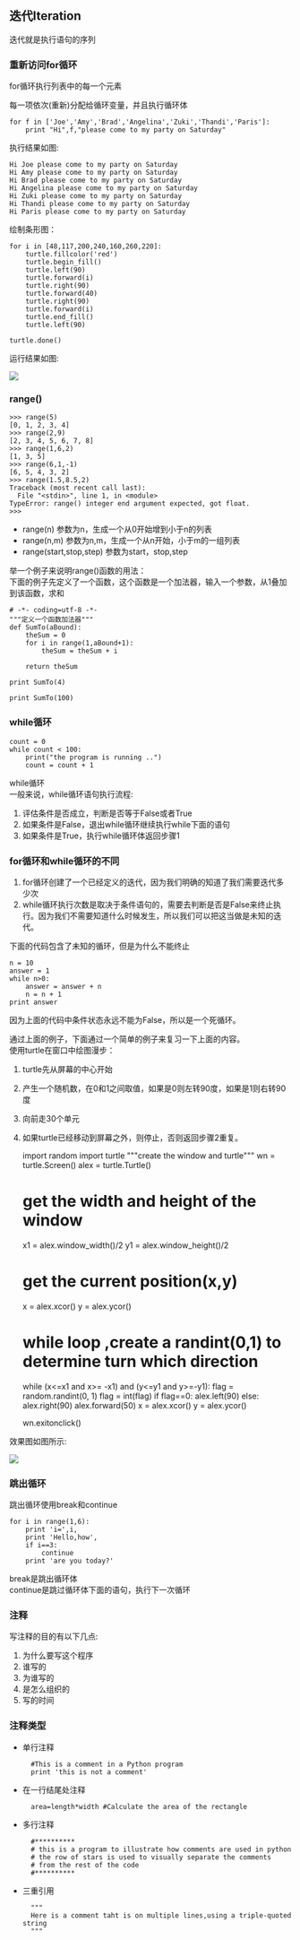 ## 迭代Iteration ##
迭代就是执行语句的序列  

### 重新访问for循环 ###
for循环执行列表中的每一个元素  

每一项依次(重新)分配给循环变量，并且执行循环体  

	for f in ['Joe','Amy','Brad','Angelina','Zuki','Thandi','Paris']:
	    print "Hi",f,"please come to my party on Saturday"

执行结果如图:  

	Hi Joe please come to my party on Saturday
	Hi Amy please come to my party on Saturday
	Hi Brad please come to my party on Saturday
	Hi Angelina please come to my party on Saturday
	Hi Zuki please come to my party on Saturday
	Hi Thandi please come to my party on Saturday
	Hi Paris please come to my party on Saturday

绘制条形图：

	for i in [48,117,200,240,160,260,220]:
	    turtle.fillcolor('red')
	    turtle.begin_fill()
	    turtle.left(90)
	    turtle.forward(i)
	    turtle.right(90)
	    turtle.forward(40)
	    turtle.right(90)
	    turtle.forward(i)
	    turtle.end_fill()
	    turtle.left(90)
	
	turtle.done()

运行结果如图:

![](http://i.imgur.com/xZNLtgR.png)

### range() ###

	>>> range(5)
	[0, 1, 2, 3, 4]
	>>> range(2,9)
	[2, 3, 4, 5, 6, 7, 8]
	>>> range(1,6,2)
	[1, 3, 5]
	>>> range(6,1,-1)
	[6, 5, 4, 3, 2]
	>>> range(1.5,8.5,2)
	Traceback (most recent call last):
	  File "<stdin>", line 1, in <module>
	TypeError: range() integer end argument expected, got float.
	>>>

* range(n) 参数为n，生成一个从0开始增到小于n的列表  
* range(n,m) 参数为n,m，生成一个从n开始，小于m的一组列表  
* range(start,stop,step) 参数为start，stop,step

举一个例子来说明range()函数的用法：  
下面的例子先定义了一个函数，这个函数是一个加法器，输入一个参数，从1叠加到该函数，求和  

	# -*- coding=utf-8 -*-
	"""定义一个函数加法器"""
	def SumTo(aBound):
	    theSum = 0
	    for i in range(1,aBound+1):
	        theSum = theSum + i
	
	    return theSum
	
	print SumTo(4)
	
	print SumTo(100)

### while循环 ###

	count = 0
	while count < 100:
		print("the program is running ..")
		count = count + 1

while循环  
一般来说，while循环语句执行流程:  
1. 评估条件是否成立，判断是否等于False或者True  
2. 如果条件是False，退出while循环继续执行while下面的语句  
3. 如果条件是True，执行while循环体返回步骤1  

### for循环和while循环的不同 ###
1. for循环创建了一个已经定义的迭代，因为我们明确的知道了我们需要迭代多少次  
2. while循环执行次数是取决于条件语句的，需要去判断是否是False来终止执行。因为我们不需要知道什么时候发生，所以我们可以把这当做是未知的迭代。  

下面的代码包含了未知的循环，但是为什么不能终止

	n = 10
	answer = 1
	while n>0:
		answer = answer + n
		n = n + 1
	print answer

因为上面的代码中条件状态永远不能为False，所以是一个死循环。  

通过上面的例子，下面通过一个简单的例子来复习一下上面的内容。  
使用turtle在窗口中绘图漫步：  
1. turtle先从屏幕的中心开始  
2. 产生一个随机数，在0和1之间取值，如果是0则左转90度，如果是1则右转90度  
3. 向前走30个单元  
4. 如果turtle已经移动到屏幕之外，则停止，否则返回步骤2重复。  

	import random
	import turtle
	"""create the window and turtle"""
	wn = turtle.Screen()
	alex = turtle.Turtle()
	# get the width and height of the window
	x1 = alex.window_width()/2
	y1 = alex.window_height()/2
	# get the current position(x,y)
	x = alex.xcor()
	y = alex.ycor()
	# while loop ,create a randint(0,1) to determine turn which direction
	while (x<=x1 and x>= -x1) and (y<=y1 and y>=-y1):
	    flag = random.randint(0, 1)
	    flag = int(flag)
	    if flag==0:
	        alex.left(90)
	    else:
	        alex.right(90)
	    alex.forward(50)
	    x = alex.xcor()
	    y = alex.ycor()
	
	wn.exitonclick()


效果图如图所示:  
  
![](http://i.imgur.com/oo1fUgR.png)

### 跳出循环 ###
跳出循环使用break和continue

	for i in range(1,6):
	    print 'i=',i,
	    print 'Hello,how',
	    if i==3:
	        continue
	    print 'are you today?'

break是跳出循环体  
continue是跳过循环体下面的语句，执行下一次循环  


### 注释 ###
写注释的目的有以下几点:  
1. 为什么要写这个程序  
2. 谁写的  
3. 为谁写的  
4. 是怎么组织的  
5. 写的时间  

### 注释类型 ###
* 单行注释  

		#This is a comment in a Python program
		print 'this is not a comment'

* 在一行结尾处注释  

		area=length*width #Calculate the area of the rectangle

* 多行注释  

		#**********
		# this is a program to illustrate how comments are used in python
		# the row of stars is used to visually separate the comments
		# from the rest of the code 
		#**********

* 三重引用  

		"""
		Here is a comment taht is on multiple lines,using a triple-quoted string
		"""